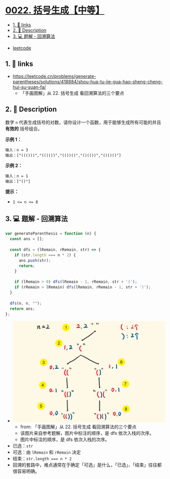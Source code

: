 # [0022. 括号生成【中等】](https://github.com/Tdahuyou/leetcode/tree/main/0022.%20%E6%8B%AC%E5%8F%B7%E7%94%9F%E6%88%90%E3%80%90%E4%B8%AD%E7%AD%89%E3%80%91)

<!-- region:toc -->
- [1. 🔗 links](#1--links)
- [2. 📝 Description](#2--description)
- [3. 💻 题解 - 回溯算法](#3--题解---回溯算法)
<!-- endregion:toc -->



- [leetcode](https://leetcode.cn/problems/generate-parentheses/)

## 1. 🔗 links

- https://leetcode.cn/problems/generate-parentheses/solutions/418884/shou-hua-tu-jie-gua-hao-sheng-cheng-hui-su-suan-fa/
  - 「手画图解」从 22. 括号生成 看回溯算法的三个要点

## 2. 📝 Description

数字 `n` 代表生成括号的对数，请你设计一个函数，用于能够生成所有可能的并且 **有效的** 括号组合。

**示例 1：**
```
输入：n = 3
输出：["((()))","(()())","(())()","()(())","()()()"]
```
**示例 2：**
```
输入：n = 1
输出：["()"]
```
**提示：**

- `1 <= n <= 8`

## 3. 💻 题解 - 回溯算法

```js
var generateParenthesis = function (n) {
  const ans = [];

  const dfs = (lRemain, rRemain, str) => {
    if (str.length === n * 2) {
      ans.push(str);
      return;
    }

    if (lRemain > 0) dfs(lRemain - 1, rRemain, str + '(');
    if (rRemain > lRemain) dfs(lRemain, rRemain - 1, str + ')');
  }

  dfs(n, n, "");
  return ans;
};
```


- ![](md-imgs/2024-10-27-00-17-34.png)
  - from: 「手画图解」从 22. 括号生成 看回溯算法的三个要点
  - 该图片来自参考题解，图片中标注的顺序，是 dfs 依次入栈的次序。
  - 图片中标注的顺序，是 dfs 依次入栈的次序。
- 已选：`str`
- 可选：由 `lRemain` 和 `rRemain` 决定
- 结束：`str.length === n * 2`
- 回溯的套路中，难点通常在于确定「可选」是什么，「已选」、「结束」往往都很容易明确。



